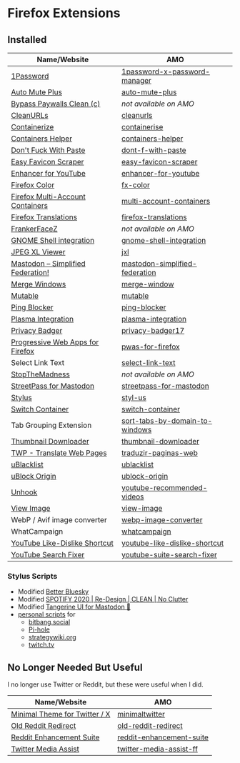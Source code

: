 # Firefox Extensions

## Installed

| Name/Website                                          | AMO                                                    |
| ----------------------------------------------------- | ------------------------------------------------------ |
| [1Password][1password]                                | [1password-x-password-manager][amo-1password]          |
| [Auto Mute Plus][auto-mute-plus]                      | [auto-mute-plus][amo-auto-mute-plus]                   |
| [Bypass Paywalls Clean (c)][bypass-paywalls]          | _not available on AMO_                                 |
| [CleanURLs][cleanurls]                                | [cleanurls][amo-cleanurls]                             |
| [Containerize][containerize]                          | [containerise][amo-containerise]                       |
| [Containers Helper][containers helper]                | [containers-helper][amo-containers-helper]             |
| [Don't Fuck With Paste][dont-f-with-paste]            | [dont-f-with-paste][amo-dont-f-with-paste]             |
| [Easy Favicon Scraper][easy-favicon-scraper]          | [easy-favicon-scraper][amo-easy-favicon-scraper]       |
| [Enhancer for YouTube][enhancer-for-youtube]          | [enhancer-for-youtube][amo-enhancer-for-youtube]       |
| [Firefox Color][fx-color]                             | [fx-color][amo-fx-color]                               |
| [Firefox Multi-Account Containers][fx-containers]     | [multi-account-containers][amo-fx-containers]          |
| [Firefox Translations][fx-translations]               | [firefox-translations][amo-fx-translations]            |
| [FrankerFaceZ][frankerfacez]                          | _not available on AMO_                                 |
| [GNOME Shell integration][gnome shell]                | [gnome-shell-integration][amo-shell-gnome]             |
| [JPEG XL Viewer][jxl]                                 | [jxl][amo-jxl]                                         |
| [Mastodon – Simplified Federation!][masto-simplified] | [mastodon-simplified-federation][amo-masto-simplified] |
| [Merge Windows][merge windows]                        | [merge-window][amo-merge-window]                       |
| [Mutable][mutable]                                    | [mutable][amo-mutable]                                 |
| [Ping Blocker][ping blocker]                          | [ping-blocker][amo-ping-blocker]                       |
| [Plasma Integration][plasma-integration]              | [plasma-integration][amo-shell-plasma]                 |
| [Privacy Badger][privacy-badger]                      | [privacy-badger17][amo-privacy-badger]                 |
| [Progressive Web Apps for Firefox][fx-pwas]           | [pwas-for-firefox][amo-pwas]                           |
| Select Link Text                                      | [select-link-text][amo-select-link-text]               |
| [StopTheMadness][stopthemadness]                      | _not available on AMO_                                 |
| [StreetPass for Mastodon][streetpass]                 | [streetpass-for-mastodon][amo-streetpass]              |
| [Stylus][stylus]                                      | [styl-us][amo-stylus]                                  |
| [Switch Container][switch-container]                  | [switch-container][amo-switch-container]               |
| Tab Grouping Extension                                | [sort-tabs-by-domain-to-windows][amo-domains2windows]  |
| [Thumbnail Downloader][youtube-thumbnail-grabber]     | [thumbnail-downloader][amo-thumbnail-downloader]       |
| [TWP - Translate Web Pages][twp]                      | [traduzir-paginas-web][amo-traduzir-paginas-web]       |
| [uBlacklist][ublacklist]                              | [ublacklist][amo-ublacklist]                           |
| [uBlock Origin][ublock-origin]                        | [ublock-origin][amo-ublock-origin]                     |
| [Unhook][unhook]                                      | [youtube-recommended-videos][amo-youtube-cleanup]      |
| [View Image][view-image]                              | [view-image][amo-view-image]                           |
| WebP / Avif image converter                           | [webp-image-converter][amo-webp-image-converter]       |
| WhatCampaign                                          | [whatcampaign][amo-whatcampaign]                       |
| [YouTube Like-Dislike Shortcut][yt-like-dislike]      | [youtube-like-dislike-shortcut][amo-ytKbShortcut]      |
| [YouTube Search Fixer][yt-search-fixer]               | [youtube-suite-search-fixer][amo-yt-search-fixer]      |

### Stylus Scripts

-   Modified [Better Bluesky][stylus-bluesky]
-   Modified [SPOTIFY 2020 | Re-Design | CLEAN | No Clutter][stylus-spotify]
-   Modified [Tangerine UI for Mastodon 🍊][stylus-tangerine]
-   [personal scripts][ktn-config-stylus] for
    -   [bitbang.social][ktn-config-bitbang]
    -   [Pi-hole][ktn-config-pihole]
    -   [strategywiki.org][ktn-config-strategywiki]
    -   [twitch.tv][ktn-config-twitch]

## No Longer Needed But Useful

I no longer use Twitter or Reddit, but these were useful when I did.

| Name/Website                                    | AMO                                           |
| ----------------------------------------------- | --------------------------------------------- |
| [Minimal Theme for Twitter / X][minimaltwitter] | [minimaltwitter][amo-minimaltwitter]          |
| [Old Reddit Redirect][old-reddit]               | [old-reddit-redirect][amo-old-reddit]         |
| [Reddit Enhancement Suite][res]                 | [reddit-enhancement-suite][amo-res]           |
| [Twitter Media Assist][twitter-assist]          | [twitter-media-assist-ff][amo-twitter-assist] |

<!-- LINK LIST -->

[1password]: https://1password.com/
[amo-1password]: https://addons.mozilla.org/firefox/addon/1password-x-password-manager/
[amo-auto-mute-plus]: https://addons.mozilla.org/firefox/addon/auto-mute-plus/
[amo-cleanurls]: https://addons.mozilla.org/firefox/addon/clearurls/
[amo-containerise]: https://addons.mozilla.org/en-US/firefox/addon/containerise/
[amo-containers-helper]: https://addons.mozilla.org/en-US/firefox/addon/containers-helper/
[amo-domains2windows]: https://addons.mozilla.org/firefox/addon/sort-tabs-by-domain-to-windows/
[amo-dont-f-with-paste]: https://addons.mozilla.org/en-US/firefox/addon/dont-f-with-paste/
[amo-easy-favicon-scraper]: https://addons.mozilla.org/en-US/firefox/addon/easy-favicon-scraper/
[amo-enhancer-for-youtube]: https://addons.mozilla.org/en-US/firefox/addon/enhancer-for-youtube/
[amo-fx-color]: https://addons.mozilla.org/firefox/addon/firefox-color/
[amo-fx-containers]: https://addons.mozilla.org/firefox/addon/multi-account-containers/
[amo-fx-translations]: https://addons.mozilla.org/en-US/firefox/addon/firefox-translations/
[amo-jxl]: https://addons.mozilla.org/en-US/firefox/addon/jxl/
[amo-masto-simplified]: https://addons.mozilla.org/en-US/firefox/addon/mastodon-simplified-federation/
[amo-merge-window]: https://addons.mozilla.org/firefox/addon/merge-window/
[amo-minimaltwitter]: https://addons.mozilla.org/en-US/firefox/addon/minimaltwitter/
[amo-mutable]: https://addons.mozilla.org/en-US/firefox/addon/mutable/
[amo-old-reddit]: https://addons.mozilla.org/firefox/addon/old-reddit-redirect/
[amo-ping-blocker]: https://addons.mozilla.org/firefox/addon/ping-blocker/
[amo-privacy-badger]: https://addons.mozilla.org/en-US/firefox/addon/privacy-badger17/
[amo-pwas]: https://addons.mozilla.org/firefox/addon/pwas-for-firefox/
[amo-res]: https://addons.mozilla.org/firefox/addon/reddit-enhancement-suite/
[amo-select-link-text]: https://addons.mozilla.org/firefox/addon/select-link-text/
[amo-shell-gnome]: https://addons.mozilla.org/firefox/addon/gnome-shell-integration/
[amo-shell-plasma]: https://addons.mozilla.org/firefox/addon/plasma-integration/
[amo-streetpass]: https://addons.mozilla.org/firefox/addon/streetpass-for-mastodon/
[amo-stylus]: https://addons.mozilla.org/en-US/firefox/addon/styl-us/
[amo-switch-container]: https://addons.mozilla.org/en-US/firefox/addon/switch-container/
[amo-thumbnail-downloader]: https://addons.mozilla.org/en-US/firefox/addon/thumbnail-downloader/
[amo-traduzir-paginas-web]: https://addons.mozilla.org/firefox/addon/traduzir-paginas-web/
[amo-twitter-assist]: https://addons.mozilla.org/en-US/firefox/addon/twitter-media-assist-ff/
[amo-ublacklist]: https://addons.mozilla.org/firefox/addon/ublacklist/
[amo-ublock-origin]: https://addons.mozilla.org/firefox/addon/ublock-origin/
[amo-view-image]: https://addons.mozilla.org/firefox/addon/view-image/
[amo-webp-image-converter]: https://addons.mozilla.org/firefox/addon/webp-image-converter/
[amo-whatcampaign]: https://addons.mozilla.org/firefox/addon/whatcampaign/
[amo-youtube-cleanup]: https://addons.mozilla.org/firefox/addon/youtube-recommended-videos/
[amo-yt-search-fixer]: https://addons.mozilla.org/en-US/firefox/addon/youtube-suite-search-fixer/
[amo-ytKbShortcut]: https://addons.mozilla.org/firefox/addon/youtube-like-dislike-shortcut/
[auto-mute-plus]: https://github.com/rogerskeie/autoMutePlus
[bypass-paywalls]: https://github.com/bpc-clone/bypass-paywalls-firefox-clean
[cleanurls]: https://docs.clearurls.xyz/
[containerize]: https://github.com/kintesh/containerise/
[containers helper]: https://codeberg.org/firefox-containers-helper/firefox-containers-helper/
[dont-f-with-paste]: https://github.com/aaronraimist/DontFuckWithPaste
[easy-favicon-scraper]: https://github.com/dlsh/Easy-Favicon-Scraper/
[enhancer-for-youtube]: https://www.mrfdev.com/enhancer-for-youtube
[frankerfacez]: https://www.frankerfacez.com/
[fx-color]: https://color.firefox.com/
[fx-containers]: https://github.com/mozilla/multi-account-containers/
[fx-pwas]: https://pwasforfirefox.filips.si/
[fx-translations]: https://blog.mozilla.org/en/mozilla/local-translation-add-on-project-bergamot/
[gnome shell]: https://gitlab.gnome.org/GNOME/gnome-browser-extension
[jxl]: https://github.com/zamfofex/jxl-crx
[ktn-config-bitbang]: https://github.com/ktnjared/ktn-config/blob/main/firefox/Stylus/ktn-bitbang.social.css
[ktn-config-pihole]: https://github.com/ktnjared/ktn-config/blob/main/firefox/Stylus/ktn-pihole.css
[ktn-config-strategywiki]: https://github.com/ktnjared/ktn-config/blob/main/firefox/Stylus/ktn-strategywiki.css
[ktn-config-stylus]: https://github.com/ktnjared/ktn-config/tree/main/firefox/Stylus
[ktn-config-twitch]: https://github.com/ktnjared/ktn-config/blob/main/firefox/Stylus/ktn-twitch.css
[masto-simplified]: https://github.com/rugk/mastodon-simplified-federation
[merge windows]: https://github.com/jonathanKingston/merge-windows
[minimaltwitter]: https://typefully.com/minimal-twitter/
[mutable]: https://mutable.idreesinc.com/
[old-reddit]: https://github.com/tom-james-watson/old-reddit-redirect/
[ping blocker]: https://github.com/dessant/ping-blocker/
[plasma-integration]: https://community.kde.org/Plasma/Browser_Integration
[privacy-badger]: https://privacybadger.org/
[res]: https://redditenhancementsuite.com/
[stopthemadness]: https://underpassapp.com/StopTheMadness/
[streetpass]: https://streetpass.social/
[stylus-bluesky]: https://userstyles.world/style/11956/better-bluesky
[stylus-spotify]: https://userstyles.org/styles/180257/spotify-2020-re-design-clean-no-clutter
[stylus-tangerine]: https://github.com/nileane/TangerineUI-for-Mastodon/
[stylus]: https://add0n.com/stylus.html
[switch-container]: https://gitlab.com/mjanetmars/switch-container/
[twitter-assist]: https://github.com/Flkalas/TwitterMediaAssist/
[twp]: https://github.com/FilipePS/Traduzir-paginas-web/
[ublacklist]: https://iorate.github.io/ublacklist/
[ublock-origin]: https://ublockorigin.com/
[unhook]: https://unhook.app/
[view-image]: https://github.com/bijij/ViewImage/
[youtube-thumbnail-grabber]: https://youtube-thumbnail-grabber.com/
[yt-like-dislike]: https://github.com/avi12/youtube-like-dislike-shortcut/
[yt-search-fixer]: https://phoennix.gitlab.io/youtubesearchfix/
